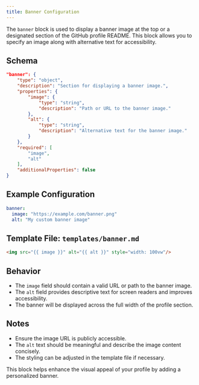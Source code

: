 ```yaml
---
title: Banner Configuration
---
```


The `banner` block is used to display a banner image at the top or a designated section of the GitHub profile README. This block allows you to specify an image along with alternative text for accessibility.

## Schema

```json
"banner": {
    "type": "object",
    "description": "Section for displaying a banner image.",
    "properties": {
        "image": {
            "type": "string",
            "description": "Path or URL to the banner image."
        },
        "alt": {
            "type": "string",
            "description": "Alternative text for the banner image."
        }
    },
    "required": [
        "image",
        "alt"
    ],
    "additionalProperties": false
}
```

## Example Configuration

```yaml
banner:
  image: "https://example.com/banner.png"
  alt: "My custom banner image"
```

## Template File: `templates/banner.md`

```html
<img src="{{ image }}" alt="{{ alt }}" style="width: 100vw"/>
```

## Behavior

- The `image` field should contain a valid URL or path to the banner image.
- The `alt` field provides descriptive text for screen readers and improves accessibility.
- The banner will be displayed across the full width of the profile section.

## Notes

- Ensure the image URL is publicly accessible.
- The `alt` text should be meaningful and describe the image content concisely.
- The styling can be adjusted in the template file if necessary.

This block helps enhance the visual appeal of your profile by adding a personalized banner.
